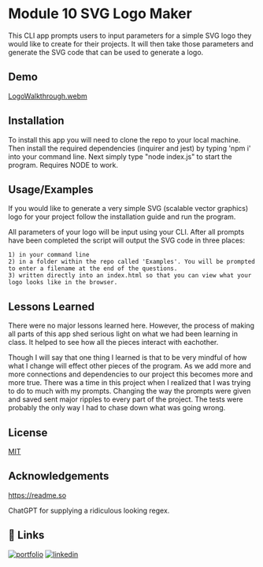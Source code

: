 
# Module 10 SVG Logo Maker

This CLI app prompts users to input parameters for a simple SVG logo they would like to create for their projects.  It will then take those parameters and generate the SVG code that can be used to generate a logo.
## Demo


[LogoWalkthrough.webm](https://user-images.githubusercontent.com/128874401/236576382-f12d181e-0770-40ad-a2bb-3e75662d7026.webm)

## Installation

To install this app you will need to clone the repo to your local machine.  Then install the required dependencies (inquirer and jest) by typing 'npm i' into your command line.  Next simply type "node index.js" to start the program.  Requires NODE to work.
    
## Usage/Examples

If you would like to generate a very simple SVG (scalable vector graphics) logo for your project follow the installation guide and run the program.

All parameters of your logo will be input using your CLI.  After all prompts have been completed the script will output the SVG code in three places:

    1) in your command line
    2) in a folder within the repo called 'Examples'. You will be prompted to enter a filename at the end of the questions.
    3) written directly into an index.html so that you can view what your logo looks like in the browser.






## Lessons Learned

There were no major lessons learned here.  However, the process of making all parts of this app shed serious light on what we had been learning in class.  It helped to see how all the pieces interact with eachother.

Though I will say that one thing I learned is that to be very mindful of how what I change will effect other pieces of the program.  As we add more and more connections and dependencies to our project this becomes more and more true.  There was a time in this project when I realized that I was trying to do to much with my prompts.  Changing the way the prompts were given and saved sent major ripples to every part of the project.  The tests were probably the only way I had to chase down what was going wrong.


## License

[MIT](https://choosealicense.com/licenses/mit/)


## Acknowledgements

https://readme.so

ChatGPT for supplying a ridiculous looking regex.






## 🔗 Links
[![portfolio](https://img.shields.io/badge/my_portfolio-000?style=for-the-badge&logo=ko-fi&logoColor=white)](https://github.com/bradfh)
[![linkedin](https://img.shields.io/badge/linkedin-0A66C2?style=for-the-badge&logo=linkedin&logoColor=white)](https://www.linkedin.com/)
